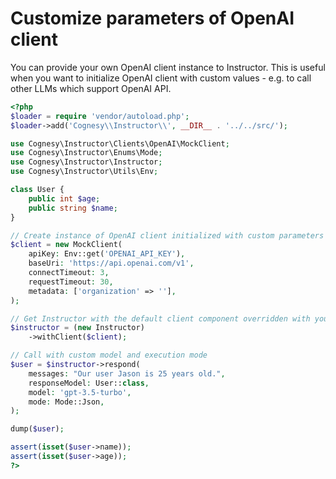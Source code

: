 # Customize parameters of OpenAI client

You can provide your own OpenAI client instance to Instructor. This is useful
when you want to initialize OpenAI client with custom values - e.g. to call
other LLMs which support OpenAI API.

```php
<?php
$loader = require 'vendor/autoload.php';
$loader->add('Cognesy\\Instructor\\', __DIR__ . '../../src/');

use Cognesy\Instructor\Clients\OpenAI\MockClient;
use Cognesy\Instructor\Enums\Mode;
use Cognesy\Instructor\Instructor;
use Cognesy\Instructor\Utils\Env;

class User {
    public int $age;
    public string $name;
}

// Create instance of OpenAI client initialized with custom parameters
$client = new MockClient(
    apiKey: Env::get('OPENAI_API_KEY'),
    baseUri: 'https://api.openai.com/v1',
    connectTimeout: 3,
    requestTimeout: 30,
    metadata: ['organization' => ''],
);

// Get Instructor with the default client component overridden with your own
$instructor = (new Instructor)
    ->withClient($client);

// Call with custom model and execution mode
$user = $instructor->respond(
    messages: "Our user Jason is 25 years old.",
    responseModel: User::class,
    model: 'gpt-3.5-turbo',
    mode: Mode::Json,
);

dump($user);

assert(isset($user->name));
assert(isset($user->age));
?>
```
